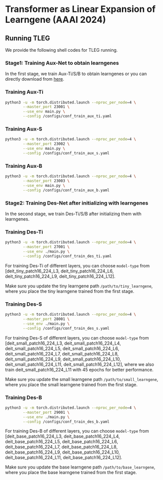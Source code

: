 # Transformer as Linear Expansion of Learngene (AAAI 2024)


## Running TLEG

We provide the following shell codes for TLEG running. 

### Stage1: Training Aux-Net to obtain learngenes

In the first stage, we train Aux-Ti/S/B to obtain learngenes or you can directly download from [here](https://drive.google.com/drive/folders/1TROwdWr-V7Q1bAUFDH6zCZD4yANfDa6g).

### Training Aux-Ti

```bash
python3 -u -m torch.distributed.launch --nproc_per_node=4 \
        --master_port 23001 \
        --use_env main.py \
        --config /configs/conf_train_aux_ti.yaml
```

### Training Aux-S

```bash
python3 -u -m torch.distributed.launch --nproc_per_node=4 \
        --master_port 23002 \
        --use_env main.py \
        --config /configs/conf_train_aux_s.yaml
```

### Training Aux-B

```bash
python3 -u -m torch.distributed.launch --nproc_per_node=4 \
        --master_port 23003 \
        --use_env main.py \
        --config /configs/conf_train_aux_b.yaml
```


### Stage2: Training Des-Net after initializing with learngenes

In the second stage, we train Des-Ti/S/B after initializing them with learngenes.


### Training Des-Ti

```bash
python3 -u -m torch.distributed.launch --nproc_per_node=4 \
        --master_port 27001 \
        --use_env ./main.py \
        --config /configs/conf_train_des_ti.yaml
```
For training Des-Ti of different layers, you can choose `model-type` from [deit_tiny_patch16_224_L3, deit_tiny_patch16_224_L6, deit_tiny_patch16_224_L9, deit_tiny_patch16_224_L12].

Make sure you update the tiny learngene path `/path/to/tiny_learngene`, where you place the tiny learngene trained from the first stage.

### Training Des-S

```bash
python3 -u -m torch.distributed.launch --nproc_per_node=4 \
        --master_port 28001 \
        --use_env ./main.py \
        --config /configs/conf_train_des_s.yaml
```
For training Des-S of different layers, you can choose `model-type` from [deit_small_patch16_224_L3, deit_small_patch16_224_L4, deit_small_patch16_224_L5, deit_small_patch16_224_L6, deit_small_patch16_224_L7, deit_small_patch16_224_L8, deit_small_patch16_224_L9, deit_small_patch16_224_L10, deit_small_patch16_224_L11, deit_small_patch16_224_L12], where we also train deit_small_patch16_224_L11 with 45 epochs for better performance.

Make sure you update the small learngene path `/path/to/small_learngene`, where you place the small learngene trained from the first stage.

### Training Des-B

```bash
python3 -u -m torch.distributed.launch --nproc_per_node=4 \
        --master_port 29001 \
        --use_env ./main.py \
        --config /configs/conf_train_des_b.yaml
```
For training Des-B of different layers, you can choose `model-type` from [deit_base_patch16_224_L3, deit_base_patch16_224_L4, deit_base_patch16_224_L5, deit_base_patch16_224_L6, deit_base_patch16_224_L7, deit_base_patch16_224_L8, deit_base_patch16_224_L9, deit_base_patch16_224_L10, deit_base_patch16_224_L11, deit_base_patch16_224_L12].

Make sure you update the base learngene path `/path/to/base_learngene`, where you place the base learngene trained from the first stage.
